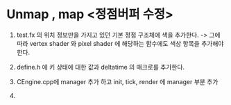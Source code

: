 # Unmap , map <정점버퍼 수정>

1. test.fx 의 위치 정보만을 가지고 있던 기본 정점 구조체에 색을 추가한다. -> 그에 따라 vertex shader 와 pixel shader 에 해당하는 함수에도 색상 항목을 추가해야 한다.

2. define.h 에 키 상태에 대한 값과 deltatime 의 매크로를 추가한다.

3. CEngine.cpp에 manager 추가 하고 init, tick, render 에 manager 부분 추가

4. 